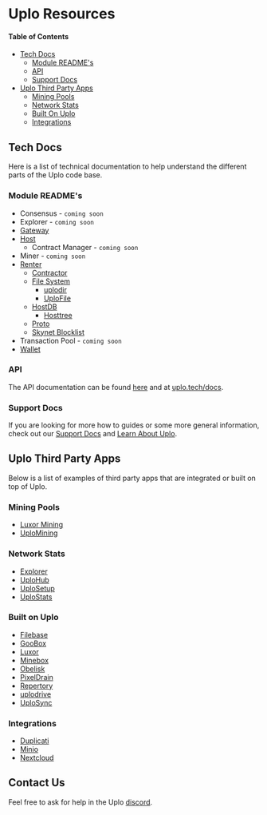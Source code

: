 # Uplo Resources

#### Table of Contents
* [Tech Docs](#tech-docs)
    * [Module README's](#module-readme's)
    * [API](#api)
    * [Support Docs](#support-docs)
* [Uplo Third Party Apps](#uplo-third-party-apps)
    * [Mining Pools](#mining-pools)
    * [Network Stats](#network-stats)
    * [Built On Uplo](#built-on-uplo)
    * [Integrations](#integrations)

## Tech Docs
Here is a list of technical documentation to help understand the different parts of the Uplo code base.

### Module README's
* Consensus - `coming soon`
* Explorer - `coming soon`
* [Gateway](../modules/gateway/README.md)
* [Host](../modules/host/README.md)
    * Contract Manager - `coming soon`
* Miner - `coming soon`
* [Renter](../modules/renter/README.md)
    * [Contractor](../modules/renter/contractor/README.md)
    * [File System](../modules/renter/filesystem/README.md)
        * [uplodir](../modules/renter/filesystem/uplodir/README.md)
        * [UploFile](../modules/renter/filesystem/uplofile/README.md)
    * [HostDB](../modules/renter/hostdb/README.md)
        * [Hosttree](../modules/renter/hostdb/hosttree/README.md)
    * [Proto](../modules/renter/proto/README.md)
    * [Skynet Blocklist](../modules/renter/skynetblocklist/README.md)
* Transaction Pool - `coming soon`
* [Wallet](../modules/wallet/README.md)

### API
The API documentation can be found [here](api/index.html.md) and at [uplo.tech/docs](https://uplo.tech/docs).

### Support Docs
If you are looking for more how to guides or some more general information, check out our [Support Docs](https://support.uplo.tech) 
and [Learn About Uplo](https://uplo.tech/learn).

## Uplo Third Party Apps
Below is a list of examples of third party apps that are integrated or built on top of Uplo.

### Mining Pools
* [Luxor Mining](https://mining.luxor.tech/uplo)
* [UploMining](https://uplomining.com/)

### Network Stats
* [Explorer](https://explore.uplo.tech)
* [UploHub](https://uplohub.info)
* [UploSetup](https://uplosetup.info)
* [UploStats](https://uplostats.info)

### Built on Uplo
* [Filebase](https://filebase.com)
* [GooBox](https://goobox.io)
* [Luxor](https://www.luxor.tech/)
* [Minebox](https://minebox.io)
* [Obelisk](https://obelisk.tech)
* [PixelDrain](https://uplo.pixeldrain.com)
* [Repertory](https://bitbucket.org/blockstorage/repertory/src/master/)
* [uplodrive](https://bitbucket.org/uploextensions/uplodrive/src/master/)
* [UploSync](https://github.com/tbenz9/uplosync)

### Integrations
* [Duplicati](https://blog.uplo.tech/introducing-full-computer-backup-with-uplo-through-the-new-duplicati-integration-62dd17cbcfb7)
* [Minio](https://blog.uplo.tech/introducing-s3-style-file-sharing-for-uplo-through-the-new-minio-integration-bb880af2366a)
* [Nextcloud](https://blog.uplo.tech/using-uplo-as-a-storage-back-end-for-nextcloud-90eab037959d)

## Contact Us 
Feel free to ask for help in the Uplo [discord][discord].

[discord]: https://discord.gg/uplo
